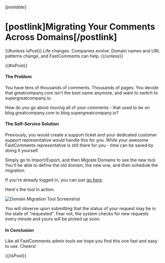 ###### [postdate]
# [postlink]Migrating Your Comments Across Domains[/postlink]

{{#unless isPost}}
Life changes. Companies evolve. Domain names and URL patterns change, and FastComments can help.
{{/unless}}

{{#isPost}}

#### The Problem
You have tens of thousands of comments. Thousands of pages. You decide that greatcompany.com isn't the best name anymore, and want to switch to supergreatcompany.io.

How do you go about moving all of your comments - that used to be on blog.greatcompany.com to blog.supergreatcompany.io?

#### The Self-Service Solution
Previously, you would create a support ticket and your dedicated customer support representative would handle this for you. While your awesome FastComments representative
is still there for you - time can be saved by doing it yourself.

Simply go to Import/Export, and then Migrate Domains to see the new tool. You'll be able to define the old domain, the new one, and then schedule the migration.

If you're already logged in, you can just <a href="https://fastcomments.com/auth/my-account/manage-data/migrate-domains" target="_blank">go here</a>.

Here's the tool in action:

<div class="text-center">
    <img data-src="images/fc-domain-migration-tool.png" alt="Domain Migration Tool Screenshot" title="Domain Migration Tool" class="lozad" />
</div>

You will observe upon submitting that the status of your request may be in the state of "requested". Fear not, the system checks for new requests every minute and yours will be picked up soon.

#### In Conclusion
Like all FastComments admin tools we hope you find this one fast and easy to use. Cheers!

{{/isPost}}
